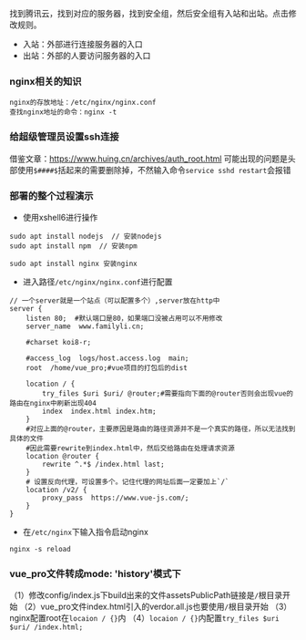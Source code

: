 找到腾讯云，找到对应的服务器，找到安全组，然后安全组有入站和出站。点击修改规则。
- 入站：外部进行连接服务器的入口
- 出站：外部的人要访问服务器的入口


### nginx相关的知识
```
nginx的存放地址：/etc/nginx/nginx.conf
查找nginx地址的命令：nginx -t
```

### 给超级管理员设置ssh连接
借鉴文章：https://www.huing.cn/archives/auth_root.html
可能出现的问题是头部使用`$####$`括起来的需要删除掉，不然输入命令`service sshd restart`会报错


### 部署的整个过程演示
- 使用xshell6进行操作
```
sudo apt install nodejs  // 安装nodejs
sudo apt install npm  // 安装npm

sudo apt install nginx 安装nginx
```

- 进入路径`/etc/nginx/nginx.conf`进行配置
```
// 一个server就是一个站点（可以配置多个）,server放在http中
server {
    listen 80;  #默认端口是80，如果端口没被占用可以不用修改
    server_name  www.familyli.cn;

    #charset koi8-r;

    #access_log  logs/host.access.log  main;
    root  /home/vue_pro;#vue项目的打包后的dist

    location / {
        try_files $uri $uri/ @router;#需要指向下面的@router否则会出现vue的路由在nginx中刷新出现404
        index  index.html index.htm;
    }
    #对应上面的@router，主要原因是路由的路径资源并不是一个真实的路径，所以无法找到具体的文件
    #因此需要rewrite到index.html中，然后交给路由在处理请求资源
    location @router {
        rewrite ^.*$ /index.html last;
    }
    # 设置反向代理，可设置多个。记住代理的网址后面一定要加上`/`
    location /v2/ {
        proxy_pass  https://www.vue-js.com/;
    }
}
```

- 在`/etc/nginx`下输入指令启动nginx
```
nginx -s reload
```



### vue_pro文件转成mode: 'history'模式下
（1）修改config/index.js下build出来的文件assetsPublicPath链接是`/`根目录开始
（2）vue_pro文件index.html引入的verdor.all.js也要使用`/`根目录开始
（3）nginx配置root在`locaion / {}`内
（4）`locaion / {}`内配置`try_files $uri $uri/ /index.html;`


